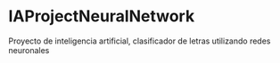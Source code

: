 # IAProjectNeuralNetwork
Proyecto de inteligencia artificial, clasificador de letras utilizando redes neuronales

